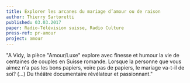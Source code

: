 ```yaml
---
title: Explorer les arcanes du mariage d’amour ou de raison
author: Thierry Sartoretti
published: 03.03.2017
paper: Radio-Télévision suisse, Radio Culture
press-ref: pr-amour
project: amour
---
```


"A Vidy, la pièce "Amour/Luxe" explore avec finesse et humour la vie de centaines de couples en Suisse romande. Lorsque la personne que vous aimez n'a pas les bons papiers, voire pas de papiers, le mariage va-t-il de soi? (…) Du théâtre documentaire révélateur et passionnant."
